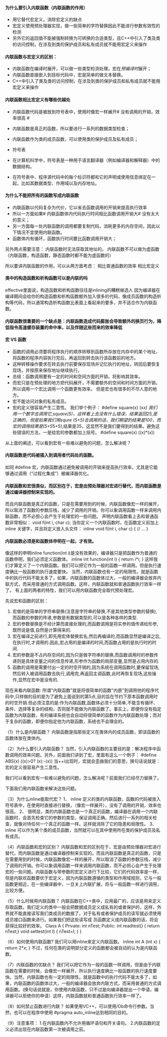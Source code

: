 #### 为什么要引入内联函数（内联函数的作用）

* 用它替代宏定义，消除宏定义的缺点 
* 宏定义使用预处理器实现，做一些简单的字符替换因此不能进行参数有效性的检测 
* 另外它的返回值不能被强制转换为可转换的合适类型，且C++中引入了类及类的访问控制，在涉及到类的保护成员和私有成员就不能用宏定义来操作

#### 内联函数与宏定义的区别：

* 内联函数在编译时展开，可以做一些类型检测处理，宏在*预编译时*展开；
* 内联函数直接嵌入到目标代码中，宏是简单的做文本替换。
* C++中引入了类及类的访问控制，在涉及到类的保护成员和私有成员就不能用宏定义来操作

#### 内联函数相比宏定义有哪些优越处
* 内联函数代码是被放到符号表中，使用时像宏一样展开# 没有调用的开销，效率很高 # 
* 内联函数是真正的函数，所以要进行一系列的数据类型检查； 
* 内联函数作为类的成员函数，可以使用类的保护成员及私有成员；

* 符号表
* 在计算机科学中，符号表是一种用于语言翻译器（例如编译器和解释器）中的数据结构。
* 在符号表中，程序源代码中的每个标识符都和它的声明或使用信息绑定在一起，比如其数据类型、作用域以及内存地址。

#### 为什么不能把所有的函数写成内联函数

* 内联函数以代码复杂为代价，它以省去函数调用的开销来提高执行效率
* 所以一方面如果# 内联函数体内代码执行时间相比函数调用开销大# 没有太大的意义；
* 另一方面每一处内联函数的调用都要复制代码，消耗更多的内存空间，因此以下情况不宜使用内联函数。
* 函数体内有循环，函数执行时间要比函数调用开销大；

另外两点需要注意：
内联函数时无法获取其地址的。
内联函数不可以做为虚函数（内联函数，构造函数，静态函数时都不能为虚函数的）

所以要讲内联函数的作用，可以从两方面考虑：
相比普通函数的效率
相比宏定义

#### 类中的构造函数和析构函数可以是内联的吗

effective里面说，构造函数和析构函数往往是inlining的糟糕候选人
因为编译器在编译期间会给你的构造函数和析构函数额外加入很多的代码，像成员函数的构造析构等代码，所以通常构造析构函数比表面上看起来的要多，并不适合作为内联函数。

#### 内联函数很重要的一个缺点是：内联函数造成代码膨胀会导致额外的换页行为，降低指令高速缓存装置的命中率，以及伴随这些而来的效率降低 

#### 宏 VS 函数
* 函数的调用必须要将程序执行的顺序转移到函数所存放在内存中的某个地址，将函数的程序内容执行完后，再返回到转去执行该函数前的地方。
* 这种转移操作要求在转去执行前要保存现场并记忆执行的地址，转回后要恢复现场，并按原来保存地址继续执行。
* 总结：函数调用要有一定的时间和空间方面的开销，将影响其效率。
* 而宏只是在预处理的地方把代码展开，不需要额外的空间和时间方面的开销，所以调用一个宏比调用一个函数更有效率。
但是宏也有很多的不尽人意的地方。
* 宏不能访问对象的私有成员。
* 宏的定义很容易产生二意性。
我们举个例子：
#define square(x) (x*x)
我们用一个数字去调用它,square(5)，这样看上去没有什么错误，结果返回25,是正确的，但是如果我们用squre (5+5)去调用的话，我们期望的结果是100，而宏的调用结果是(5+5*5+5),结果是35，这显然不是我们要得到的结果。避免这些错误的方法，一是给宏的参数都加上括号。
#define square(x) ((x)*(x))


从上面的阐述，可以看到宏有一些难以避免的问题，怎么解决呢？
#### 内联函数是代码被插入到调用者代码处的函数。
如同 #define 宏，内联函数通过避免被调用的开销来提高执行效率，尤其是它能够通过调用（“过程化集成”）被编译器优化。
#### 内联函数和宏很类似，而区别在于，宏是由预处理器对宏进行替代，而内联函数是通过编译器控制来实现的。
而且内联函数是真正的函数，只是在需要用到的时候，内联函数像宏一样的展开，所以取消了函数的参数压栈，减少了调用的开销。你可以象调用函数一样来调用内联函数，而不必担心会产生于处理宏的一些问题。
声明内联函数看上去和普通函数非常相似：
void f(int i, char c);
当你定义一个内联函数时，在函数定义前加上 inline 关键字，并且将定义放入头文件：
inline void f(int i, char c)
{
// ...
}
#### 内联函数必须是和函数体申明在一起，才有效。
像这样的申明inline function(int i)是没有效果的，编译器只是把函数作为普通的函数申明，我们必须定义函数体。
    inline int function(int i) {
        return i*i;
    }
这样我们才算定义了一个内联函数。我们可以把它作为一般的函数一样调用。但是执行速度确比一般函数的执行速度要快。
当然，内联函数也有一定的局限性。就是函数中的执行代码不能太多了，如果，内联函数的函数体过大，一般的编译器会放弃内联方式，而采用普通的方式调用函数。这样，内联函数就和普通函数执行效率一样了。
有上面的两者的特性，我们可以用内联函数完全取代预处理宏。






先说宏和函数的区别：
1. 宏做的是简单的字符串替换(注意是字符串的替换,不是其他类型参数的替换),而函数的参数的传递,参数是有数据类型的,可以是各种各样的类型.
2. 宏的参数替换是不经计算而直接处理的,而函数调用是将实参的值传递给形参,既然说是值,自然是计算得来的.
3. 宏在编译之前进行,即先用宏体替换宏名,然后再编译的,而函数显然是编译之后,在执行时,才调用的.因此,宏占用的是编译的时间,而函数占用的是执行时的时间.
4. 宏的参数是不占内存空间的,因为只是做字符串的替换,而函数调用时的参数传递则是具体变量之间的信息传递,形参作为函数的局部变量,显然是占用内存的.
5. 函数的调用是需要付出一定的时空开销的,因为系统在调用函数时,要保留现场,然后转入被调用函数去执行,调用完,再返回主调函数,此时再恢复现场,这些操作,显然在宏中是没有的.


现在来看内联函数:
所谓"内联函数"就是将很简单的函数"内嵌"到调用他的程序代码中,只样做的目的是为了避免上面说到的第5点,目的旨在节约下原本函数调用时的时空开销.但必须注意的是:作为内联函数,函数体必须十分简单,不能含有循环、条件、选择等复杂的结构，否则就不能做为内联函数了。事实上，即便你没有指定函数为内联函数，有的编译系统也会自动将很简单的函数作为内联函数处理；而对于复杂的函数，即便你指定他为内联函数，系统也不会理会的。





（1）什么是内联函数？
内联函数是指那些定义在类体内的成员函数，即该函数的函数体放在类体内。

（2）为什么要引入内联函数？
当然，引入内联函数的主要目的是：解决程序中函数调用的效率问题。另外，前面我们讲到了宏，里面有这么一个例子：
#define ABS(x) ((x)>0? (x):-(x))
当++i出现时，宏就会歪曲我们的意思，换句话说就是：宏的定义很容易产生二意性。

我们可以看到宏有一些难以避免的问题，怎么解决呢？前面我们已经尽力替换了。

下面我们用内联函数来解决这些问题。

（3）为什么inline能取代宏？
1、 inline 定义的类的内联函数，函数的代码被放入符号表中，在使用时直接进行替换，（像宏一样展开），没有了调用的开销，效率也很高。
2、 很明显，类的内联函数也是一个真正的函数，编译器在调用一个内联函数时，会首先检查它的参数的类型，保证调用正确。然后进行一系列的相关检查，就像对待任何一个真正的函数一样。这样就消除了它的隐患和局限性。
3、 inline 可以作为某个类的成员函数，当然就可以在其中使用所在类的保护成员及私有成员。

（4）内联函数和宏的区别？
内联函数和宏的区别在于，宏是由预处理器对宏进行替代，而内联函数是通过编译器控制来实现的。而且内联函数是真正的函数，只是在需要用到的时候，内联函数像宏一样的展开，所以取消了函数的参数压栈，减少了调用的开销。你可以象调用函数一样来调用内联函数，而不必担心会产生于处理宏的一些问题。内联函数与带参数的宏定义进行下比较，它们的代码效率是一样，但是内联欢函数要优于宏定义，因为内联函数遵循的类型和作用域规则，它与一般函数更相近，在一些编译器中，一旦关上内联扩展，将与一般函数一样进行调用，比较方便。

（5）什么时候用内联函数？
内联函数在C++类中，应用最广的，应该是用来定义存取函数。我们定义的类中一般会把数据成员定义成私有的或者保护的，这样，外界就不能直接读写我们类成员的数据了。对于私有或者保护成员的读写就必须使用成员接口函数来进行。如果我们把这些读写成
员函数定义成内联函数的话，将会获得比较好的效率。
Class A
{
Private:
int nTest;
Public:
int readtest() { return nTest;}
void settest(int I) { nTest=I; }
}

（6）如何使用内联函数?
我们可以用inline来定义内联函数。
inline int A (int x) { return 2*x; }
不过，任何在类的说明部分定义的函数都会被自动的认为是内联函数。

（7）内联函数的优缺点？
我们可以把它作为一般的函数一样调用，但是由于内联函数在需要的时候，会像宏一样展开，所以执行速度确比一般函数的执行速度要快。当然，内联函数也有一定的局限性。就是函数中的执行代码不能太多了，如果，内联函数的函数体过大，一般的编译器会放弃内联方式，而采用普通的方式调用函数。(换句话说就是，你使用内联函数，只不过是向编译器提出一个申请，编译器可以拒绝你的申请）这样，内联函数就和普通函数执行效率一样了。

（8）如何禁止函数进行内联？
如果使用VC++，可以使用/Ob命令行参数。当然，也可以在程序中使用 #pragma auto_inline达到相同的目的。

（9）注意事项：
1.在内联函数内不允许用循环语句和开关语句。
2.内联函数的定义必须出现在内联函数第一次被调用之前。
